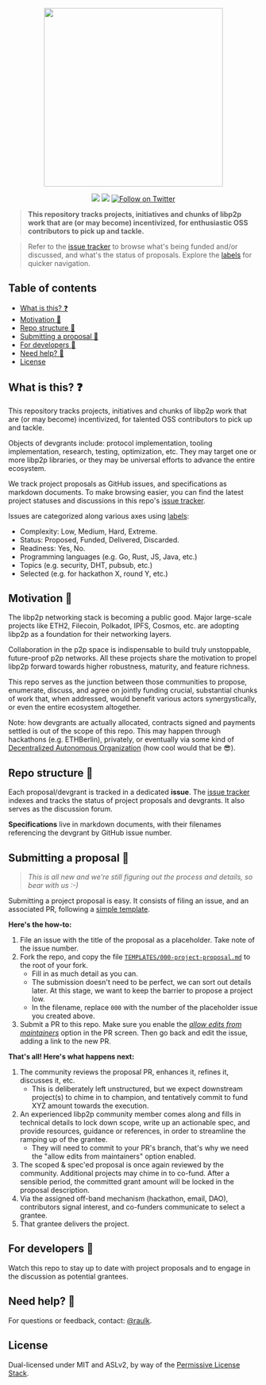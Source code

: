 <p align="center"> <a href="https://libp2p.io"><img
  src="https://raw.githubusercontent.com/libp2p/libp2p/master/logo/white-bg-3.png"
  width="360" /></a> </p>

<p align="center"> <a href="http://libp2p.io/"><img
  src="https://img.shields.io/badge/project-libp2p-yellow.svg?style=flat-square"
  /></a> <a href="http://webchat.freenode.net/?channels=%23libp2p"><img
  src="https://img.shields.io/badge/freenode-%23libp2p-yellow.svg?style=flat-square"
  /></a> <a href="https://twitter.com/intent/follow?screen_name=libp2p"><img
  src="https://img.shields.io/twitter/follow/libp2p.svg?style=social&label=Follow%20@libp2p"
  alt="Follow on Twitter"></a> </p>

> **This repository tracks projects, initiatives and chunks of libp2p work
> that are (or may become) incentivized, for enthusiastic OSS contributors to
> pick up and tackle.**

> Refer to the [issue tracker] to browse what's being funded and/or discussed,
> and what's the status of proposals. Explore the [labels] for quicker
> navigation.


## Table of contents

<!-- START doctoc generated TOC please keep comment here to allow auto update -->
<!-- DON'T EDIT THIS SECTION, INSTEAD RE-RUN doctoc TO UPDATE -->


- [What is this? ❓](#what-is-this-)
- [Motivation 🎈](#motivation-)
- [Repo structure 🧩](#repo-structure-)
- [Submitting a proposal 📝](#submitting-a-proposal-)
- [For developers 👾](#for-developers-)
- [Need help? 🙌](#need-help-)
- [License](#license)

<!-- END doctoc generated TOC please keep comment here to allow auto update -->

## What is this? ❓

This repository tracks projects, initiatives and chunks of
libp2p work that are (or may become) incentivized, for talented OSS
contributors to pick up and tackle.

Objects of devgrants include: protocol implementation, tooling implementation,
research, testing, optimization, etc. They may target one or more libp2p
libraries, or they may be universal efforts to advance the entire ecosystem.

We track project proposals as GitHub issues, and specifications as markdown
documents. To make browsing easier, you can find the latest project statuses
and discussions in this repo's [issue tracker].

Issues are categorized along various axes using [labels]:

* Complexity: Low, Medium, Hard, Extreme.
* Status: Proposed, Funded, Delivered, Discarded.
* Readiness: Yes, No.
* Programming languages (e.g. Go, Rust, JS, Java, etc.)
* Topics (e.g. security, DHT, pubsub, etc.)
* Selected (e.g. for hackathon X, round Y, etc.)

## Motivation 🎈

The libp2p networking stack is becoming a public good. Major large-scale
projects like ETH2, Filecoin, Polkadot, IPFS, Cosmos, etc. are adopting libp2p
as a foundation for their networking layers.

Collaboration in the p2p space is indispensable to build truly unstoppable,
future-proof p2p networks. All these projects share the motivation to propel
libp2p forward towards higher robustness, maturity, and feature richness.

This repo serves as the junction between those communities to propose,
enumerate, discuss, and agree on jointly funding crucial, substantial chunks of
work that, when addressed, would benefit various actors synergystically, or
even the entire ecosystem altogether.

Note: how devgrants are actually allocated, contracts signed and payments
settled is out of the scope of this repo. This may happen through hackathons
(e.g. ETHBerlin), privately, or eventually via some kind of [Decentralized
Autonomous Organization] (how cool would that be 😎).

## Repo structure 🧩

Each proposal/devgrant is tracked in a dedicated **issue**. The [issue
tracker] indexes and tracks the status of project proposals and devgrants. It
also serves as the discussion forum.

**Specifications** live in markdown documents, with their filenames
referencing the devgrant by GitHub issue number.

## Submitting a proposal 📝

> _This is all new and we're still figuring out the process and details, so
> bear with us :-)_

Submitting a project proposal is easy. It consists of filing an issue, and an
associated PR, following a [simple template].

**Here's the how-to:**

1. File an issue with the title of the proposal as a placeholder. Take note of
   the issue number.
2. Fork the repo, and copy the file [`TEMPLATES/000-project-proposal.md`] to 
   the root of your fork.
    * Fill in as much detail as you can.
    * The submission doesn't need to be perfect, we can sort out details
      later. At this stage, we want to keep the barrier to propose a project
      low.
    * In the filename, replace `000` with the number of the placeholder issue
      you created above.
3. Submit a PR to this repo. Make sure you enable the _[allow edits from
   maintainers]_ option in the PR screen. Then go back and edit the issue,
   adding a link to the new PR.

**That's all! Here's what happens next:**

1. The community reviews the proposal PR, enhances it, refines it, discusses
   it, etc.
      * This is deliberately left unstructured, but we expect downstream
        project(s) to chime in to champion, and tentatively commit to fund XYZ
        amount towards the execution.
2. An experienced libp2p community member comes along and fills in technical
   details to lock down scope, write up an actionable spec, and provide 
   resources, guidance or references, in order to streamline the ramping up of
   the grantee.
      * They will need to commit to your PR's branch, that's why we need the
        "allow edits from maintainers" option enabled.
3. The scoped & spec'ed proposal is once again reviewed by the community.
   Additional projects may chime in to co-fund. After a sensible period,
   the committed grant amount will be locked in the proposal description.
4. Via the assigned off-band mechanism (hackathon, email, DAO), contributors
   signal interest, and co-funders communicate to select a grantee.
5. That grantee delivers the project.

## For developers 👾

Watch this repo to stay up to date with project proposals and to engage in the
discussion as potential grantees.

## Need help? 🙌

For questions or feedback, contact: [@raulk].

## License

Dual-licensed under MIT and ASLv2, by way of the [Permissive License Stack].

[labels]: https://github.com/libp2p/devgrants/labels
[Decentralized Autonomous Organization]: https://twitter.com/ameensol/status/1154529769276362752
[allow edits from maintainers]: https://help.github.com/en/articles/allowing-changes-to-a-pull-request-branch-created-from-a-fork
[issue tracker]: https://github.com/libp2p/devgrants/issues
[@raulk]: https://github.com/raulk
[Permissive LIcense Stack]: https://protocol.ai/blog/announcing-the-permissive-license-stack/
[simple template]: https://github.com/libp2p/devgrants/blob/master/TEMPLATES/000-project-proposal.md
[`TEMPLATES/000-project-proposal.md`]: https://github.com/libp2p/devgrants/blob/master/TEMPLATES/000-project-proposal.md
